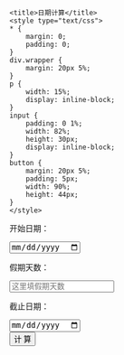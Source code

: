 <html>
<head>

	<title>日期计算</title>
	<style type="text/css">
	* {
		margin: 0;
		padding: 0;
	}
	div.wrapper {
		margin: 20px 5%;
	}
	p {
		width: 15%;
		display: inline-block;
	}
	input {
		padding: 0 1%;
		width: 82%;
		height: 30px;
		display: inline-block;
	}
	button {
		margin: 20px 5%;
		padding: 5px;
		width: 90%;
		height: 44px;
	}
	</style>
</head>
<body>

<div class="wrapper"><p>开始日期：</p><input id="begin-date-input" type="date" placeholder="格式：2018-08-09" /></div>
<div class="wrapper"><p>假期天数：</p><input id="calculate-days" type="number" placeholder="这里填假期天数" /></div>
<div class="wrapper"><p>截止日期：</p><input id="end-date-input" type="date" placeholder="格式：2018-08-09"  ></div>
<button onclick="onClickCalculateButton()">计   算</button>

<script type="text/javascript">

	var beginDateInput = document.getElementById('begin-date-input');
	var calclulateDays = document.getElementById('calculate-days');
	var endDateInput = document.getElementById("end-date-input");
	
	window.onload = function () {
	
	}
	
	function onClickCalculateButton () {
		var beginValue = beginDateInput.value;
		var daysValue = calclulateDays.value;
		var endValue = endDateInput.value;
	
		if (beginValue && daysValue && endValue) 
		{
			alert("只能任意输入两个值");
		} 
		else if (beginValue && daysValue && !endValue) 
		{
			var bd = new Date(beginValue);
			var d = daysValue - 1;
			var s = bd.getTime() + 1000*60*60*24*d;
			var ed = new Date(s);
			endDateInput.value = getFormatDate(ed);
		}
		else if (beginValue && !daysValue && endValue) 
		{
			if (beginValue > endValue) { alert("结束日期不能早于开始日期"); return; };
			calclulateDays.value = getDateDiff(beginValue, endValue);
		} 
		else if (!beginValue && daysValue && endValue) 
		{
			var bd = new Date(endValue);
			var d = daysValue - 1;
			var s = bd.getTime() + 1000*60*60*24*-d;
			var ed = new Date(s);
			beginDateInput.value = getFormatDate(ed);
		} 
		else 
		{
			alert("任意输入两个值");
		}
	}
	
	function getFormatDate(date) {
		if (!date) date = new Date();
	    var seperator1 = "-";
	    var year = date.getFullYear();
	    var month = date.getMonth() + 1;
	    var strDate = date.getDate();
	    if (month >= 1 && month <= 9) {
	        month = "0" + month;
	    }
	    if (strDate >= 0 && strDate <= 9) {
	        strDate = "0" + strDate;
	    }
	    var currentdate = year + seperator1 + month + seperator1 + strDate;
	    return currentdate;
	}
	
	 function getDateDiff(sDate1, sDate2) {
	   iDays = parseInt(Math.abs(new Date(sDate1) - new Date(sDate2)) / 1000 / 60 / 60 / 24); 
	   return iDays + 1;
	}
</script>

</body>
</html>
